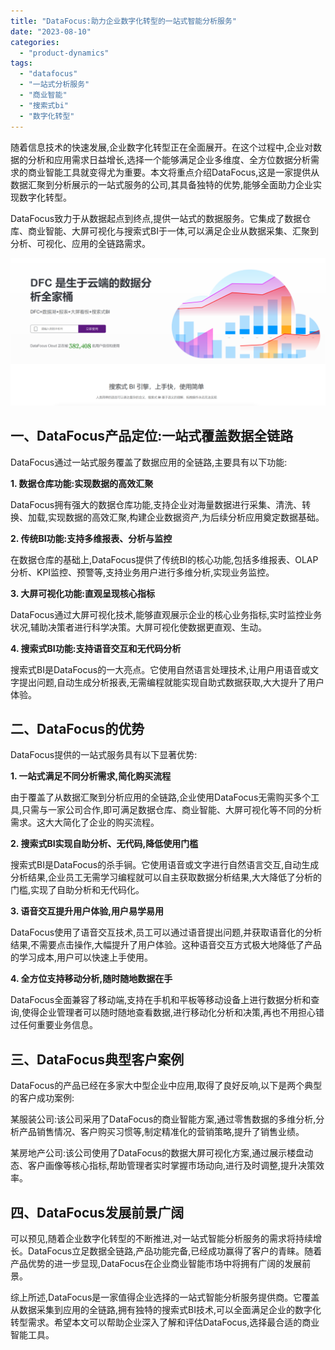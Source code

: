 ```yaml
---
title: "DataFocus:助力企业数字化转型的一站式智能分析服务"
date: "2023-08-10"
categories: 
  - "product-dynamics"
tags: 
  - "datafocus"
  - "一站式分析服务"
  - "商业智能"
  - "搜索式bi"
  - "数字化转型"
---
```


随着信息技术的快速发展,企业数字化转型正在全面展开。在这个过程中,企业对数据的分析和应用需求日益增长,选择一个能够满足企业多维度、全方位数据分析需求的商业智能工具就变得尤为重要。本文将重点介绍DataFocus,这是一家提供从数据汇聚到分析展示的一站式服务的公司,其具备独特的优势,能够全面助力企业实现数字化转型。

DataFocus致力于从数据起点到终点,提供一站式的数据服务。它集成了数据仓库、商业智能、大屏可视化与搜索式BI于一体,可以满足企业从数据采集、汇聚到分析、可视化、应用的全链路需求。

![](images/1686616238-%E5%BE%AE%E4%BF%A1%E6%88%AA%E5%9B%BE_20230512142316.png)

## 一、DataFocus产品定位:一站式覆盖数据全链路

DataFocus通过一站式服务覆盖了数据应用的全链路,主要具有以下功能:

**1\. 数据仓库功能:实现数据的高效汇聚**

DataFocus拥有强大的数据仓库功能,支持企业对海量数据进行采集、清洗、转换、加载,实现数据的高效汇聚,构建企业数据资产,为后续分析应用奠定数据基础。

**2\. 传统BI功能:支持多维报表、分析与监控**

在数据仓库的基础上,DataFocus提供了传统BI的核心功能,包括多维报表、OLAP分析、KPI监控、预警等,支持业务用户进行多维分析,实现业务监控。

**3\. 大屏可视化功能:直观呈现核心指标**

DataFocus通过大屏可视化技术,能够直观展示企业的核心业务指标,实时监控业务状况,辅助决策者进行科学决策。大屏可视化使数据更直观、生动。

**4\. 搜索式BI功能:支持语音交互和无代码分析**

搜索式BI是DataFocus的一大亮点。它使用自然语言处理技术,让用户用语音或文字提出问题,自动生成分析报表,无需编程就能实现自助式数据获取,大大提升了用户体验。

## 二、DataFocus的优势

DataFocus提供的一站式服务具有以下显著优势:

**1\. 一站式满足不同分析需求,简化购买流程**

由于覆盖了从数据汇聚到分析应用的全链路,企业使用DataFocus无需购买多个工具,只需与一家公司合作,即可满足数据仓库、商业智能、大屏可视化等不同的分析需求。这大大简化了企业的购买流程。

**2\. 搜索式BI实现自助分析、无代码,降低使用门槛**

搜索式BI是DataFocus的杀手锏。它使用语音或文字进行自然语言交互,自动生成分析结果,企业员工无需学习编程就可以自主获取数据分析结果,大大降低了分析的门槛,实现了自助分析和无代码化。

**3\. 语音交互提升用户体验,用户易学易用**

DataFocus使用了语音交互技术,员工可以通过语音提出问题,并获取语音化的分析结果,不需要点击操作,大幅提升了用户体验。这种语音交互方式极大地降低了产品的学习成本,用户可以快速上手使用。

**4\. 全方位支持移动分析,随时随地数据在手**

DataFocus全面兼容了移动端,支持在手机和平板等移动设备上进行数据分析和查询,使得企业管理者可以随时随地查看数据,进行移动化分析和决策,再也不用担心错过任何重要业务信息。

## 三、DataFocus典型客户案例

DataFocus的产品已经在多家大中型企业中应用,取得了良好反响,以下是两个典型的客户成功案例:

某服装公司:该公司采用了DataFocus的商业智能方案,通过零售数据的多维分析,分析产品销售情况、客户购买习惯等,制定精准化的营销策略,提升了销售业绩。

某房地产公司:该公司使用了DataFocus的数据大屏可视化方案,通过展示楼盘动态、客户画像等核心指标,帮助管理者实时掌握市场动向,进行及时调整,提升决策效率。

## 四、DataFocus发展前景广阔

可以预见,随着企业数字化转型的不断推进,对一站式智能分析服务的需求将持续增长。DataFocus立足数据全链路,产品功能完备,已经成功赢得了客户的青睐。随着产品优势的进一步显现,DataFocus在企业商业智能市场中将拥有广阔的发展前景。

综上所述,DataFocus是一家值得企业选择的一站式智能分析服务提供商。它覆盖从数据采集到应用的全链路,拥有独特的搜索式BI技术,可以全面满足企业的数字化转型需求。希望本文可以帮助企业深入了解和评估DataFocus,选择最合适的商业智能工具。
